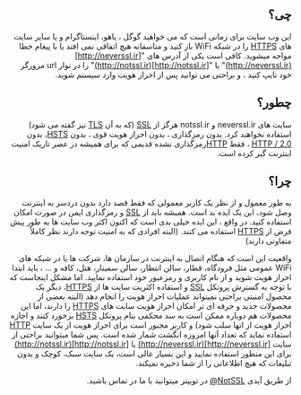 
<div dir="rtl">

## چی؟

این وب سایت برای زمانی است که می خواهید گوگل ، یاهو، اینستاگرام و یا سایر سایت های [HTTPS](http://neverssl.ir/https) را در شبکه WiFi باز کنید و متاسفانه هیچ اتفاقی نمی افتد یا با پیغام خطا مواجه میشوید. کافی است یکی از آدرس های "[http://neverssl.ir](http://neverssl.ir)" یا "[http://notssl.ir](http://notssl.ir)" را در نوار url مرورگر خود تایپ کنید ، و براحتی می توانید پس از احراز هویت وارد سیستم شوید.

## چطور؟

سایت های neverssl.ir و notssl.ir هرگز از [SSL](http://neverssl.ir/ssl) (که به آن [TLS](http://neverssl.ir/tls) نیز گفته می شود) استفاده نخواهند کرد. بدون رمزگذاری ، بدون احراز هویت قوی ، بدون [HSTS](http://neverssl.ir/hsts)، بدون [HTTP / 2.0](http://neverssl.ir/http2) ، فقط [HTTP](http://neverssl.ir/http)رمزگذاری نشده قدیمی که برای همیشه در عصر تاریک امنیت اینترنت گیر کرده است.

## چرا؟

به طور معمول و از نظر یک کاربر معمولی که فقط قصد دارد بدون دردسر به اینترنت وصل شود، این یک ایده بد است. همیشه باید از [SSL](http://neverssl.ir/ssl) و رمزگذاری ایمن در صورت امکان استفاده کنید. در واقع ، این ایده خیلی بدی است که اکنون اکثر وب سایت ها به طور پیش فرض از [HTTPS](http://neverssl.ir/https) استفاده می کنند. (البته افرادی که به امنیت توجه دارند نظر کاملاً متفاوتی دارند)

واقعیت این است که هنگام اتصال به اینترنت در سازمان ها، شرکت ها یا در شبکه های WiFi عمومی مثل فرودگاه، قطار، سالن انتظار، سالن سمینار، هتل، کافه و ... ، باید ابتدا احراز هویت شوید و از نام کاربری و رمزعبور خود استفاده نمایید. اما مشکل اینجاست که با توجه به گسترش پروتکل [SSL](http://neverssl.ir/ssl) و استفاده اکثریت سایت ها از [HTTPS](http://neverssl.ir/https)، دیگر یک محصول امنیتی براحتی نمیتواند عملیات احراز هویت را انجام دهد (البته بعضی از محصولات جدید و حرفه ای تر امکان احراز هویت سایت های [HTTPS](http://neverssl.ir/https) را دارند، اما این محصولات هم دوباره ممکن است به سد محکمی بنام پروتکل [HSTS](http://neverssl.ir/hsts) برخورد کنند و اجازه احراز هویت از انها سلب شود) و کاربر مجبور است برای احراز هویت از یک سایت [HTTP](http://neverssl.ir/http) استفاده نماید که تعداد آنها امروزه انگشت شمار شده است. پس شما میتوانید براحتی از سایت [http://neverssl.ir](http://neverssl.ir) یا [http://notssl.ir](http://notssl.ir) برای این منظور استفاده نمایید و این بسیار عالی است، یک سایت سبک، کوچک و بدون تبلیغات که هیچ اطلاعاتی را از شما ذخیره نمیکند.

از طریق آیدی [NotSSL@](https://twitter.com/NotSSL) در توییتر میتوانید با ما در تماس باشید.

</div>



